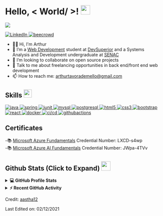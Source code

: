 <h1> Hello, < World/ >! <img src = "https://raw.githubusercontent.com/MartinHeinz/MartinHeinz/master/wave.gif" width = 30px> </h1>
<p align='center'>
</p>

<p>
  <a href="https://github.com/DenverCoder1/readme-typing-svg"><img src="https://readme-typing-svg.herokuapp.com?&font=IBM+Plex+Sans&color=abcdef&size=20&lines=Welcome+to+my+GitHub+Profile!;I'm+a+Fullstack+Developer+Student" /></a>
</p>

   <a href="https://www.linkedin.com/in/arthur-tavora/" target="_blank">
    <img alt="LinkedIn" src="https://img.shields.io/badge/LinkedIn-0077B5?style=for-the-badge&logo=linkedin&logoColor=white">
  </a>   
  <a href="https://www.beecrowd.com.br/judge/en/profile/360353" target="_blank">
    <img alt="beecrowd" src="https://img.shields.io/badge/beecrowd-B0E0E6?style=for-the-badge">
  </a>  
  
- 🙋‍♂️ Hi, I'm Arthur
- 🌱 I’m a <a href="https://devsuperior.com.br/bootcamp">Web Development</a> student at <a href="https://devsuperior.com.br/">DevSuperior</a> and a Systems Analysis and Development undergraduate at <a href="https://www.senac.br/">SENAC</a>
- 👯 I’m looking to collaborate on open source projects
- 💬 Talk to me about freelancing opportunities in back end/front end web development
- 📫 How to reach me: arthurtavorademello@gmail.com
  
<h2>
  Skills <img src ="https://media2.giphy.com/media/QssGEmpkyEOhBCb7e1/giphy.gif?cid=ecf05e47a0n3gi1bfqntqmob8g9aid1oyj2wr3ds3mg700bl&rid=giphy.gif" width = 26px>
</h2>
  
<a href="" target="_blank"> 
   <img alt="java" src="https://img.shields.io/badge/Java-483D8B?style=for-the-badge&logo=java&logoColor=white">
</a>
  
<a href="" target="_blank">
   <img alt="spring" src="https://img.shields.io/badge/spring-ADFF2F?style=for-the-badge&logo=spring&logoColor=black">
</a>
  
<a href="" target="_blank">
   <img alt="junit" src="https://img.shields.io/badge/junit-FF69B4?style=for-the-badge&logoColor=black">
</a>

<a href="" target="_blank">
  <img alt="mysql" src="https://img.shields.io/badge/mysql-E6E6FA?style=for-the-badge&logoColor=white&logoHeight=50">
</a>
  
<a href="" target="_blank">
  <img alt="postgresql" src="https://img.shields.io/badge/postgresql-D2691E?style=for-the-badge&logo=postgresql&logoWidth=20&logoColor=white">
</a>
  
<a href="" target="_blank"> 
   <img alt="html5" src="https://img.shields.io/badge/html_5-E34F26?style=for-the-badge&logo=html5&logoColor=white">
</a>
  
<a href="" target="_blank">
    <img alt="css3" src="https://img.shields.io/badge/css_3-87CEEB?style=for-the-badge&logo=css3&logoColor=black">
</a>
  
<a href="" target="_blank">
   <img alt="bootstrap" src="https://img.shields.io/badge/bootstrap-FFD700?style=for-the-badge&logo=bootstrap&logoColor=black">
</a>
  
<a href="" target="_blank">
   <img alt="react" src="https://img.shields.io/badge/react-61DAFB?style=for-the-badge&logo=react&logoColor=black">
</a>
  
<a href="" target="_blank">
   <img alt="docker" src="https://img.shields.io/badge/docker-1572B6?style=for-the-badge&logo=docker&logoColor=white">
</a>
  
<a href="" target="_blank">
   <img alt="ci/cd" src="https://img.shields.io/badge/ci/cd-B0E0E6?style=for-the-badge&logoColor=white">
</a>

<a href="" target="_blank">
   <img alt="githubactions" src="https://img.shields.io/badge/github_actions-FFEBCD?style=for-the-badge&logo=githubactions&logoColor=black">
</a>

<h2>Certificates</h2>
-📚 <a href="https://portal.certiport.com/Portal/Pages/CredentialVerification.aspx">Microsoft Azure Fundamentals</a> Credential Number: LXCD-s4wp <br />
-📚 <a href="https://portal.certiport.com/Portal/Pages/CredentialVerification.aspx">Microsoft Azure AI Fundamentals</a> Credential Number: JWpa-4TVv

<h2> Github Stats (Click to Expand) <img src = "https://i.pinimg.com/originals/65/c4/f4/65c4f452571be1261e9c623f7da488ac.gif" width = 30px> </h2>

<details> 
  <summary><b>💻 GitHub Profile Stats</b></summary>
  <br/>
  <p align="center">
    <a href="https://github.com/arthurtavora/github-readme-stats"><img alt="ArthurTavora's Github Stats" src="https://github-readme-stats.vercel.app/api?username=arthurtavora&&custom_title=Arthur's%20Github%20Stats&show_icons=true&count_private=true&theme=algolia" height="192px"/></a>
<br/>
  &nbsp;
	  <img src="https://github-readme-stats.vercel.app/api/top-langs?username=arthurtavora&show_icons=true&locale=en&layout=compact&theme=algolia" alt="arthurtavora" height="192px"/>
  <br/>
  </p>
</details>


<details>
  <summary><b>⚡ Recent GitHub Activity</b></summary>
  <br/>
   <a href="https://github.com/arthurtavora"><img alt="Arthur's Activity Graph" src="https://activity-graph.herokuapp.com/graph?username=arthurtavora&custom_title=Arthur's%20Contribution%20Graph&theme=react-dark" /></a>
  <br/>

</details> 
  
Credit: [aastha12](https://github.com/aastha12)

Last Edited on: 02/12/2021  

